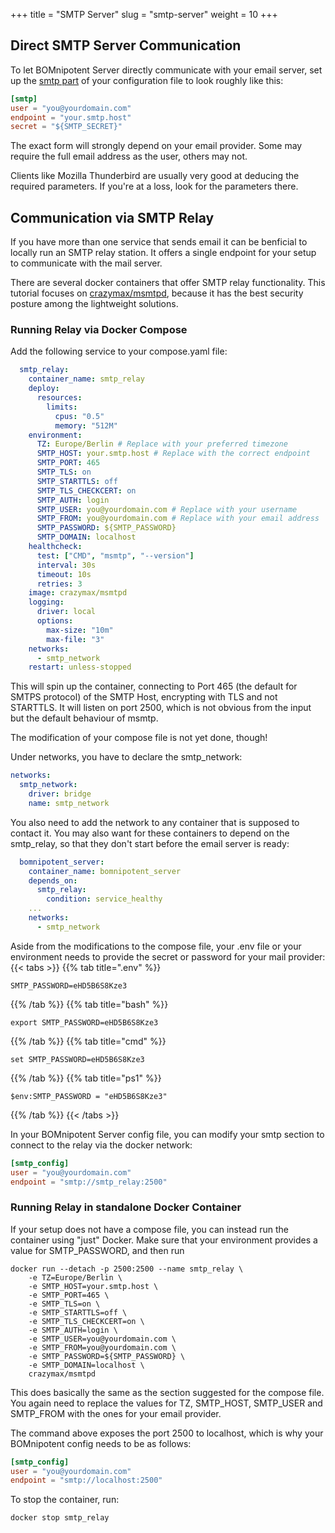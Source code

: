 +++
title = "SMTP Server"
slug = "smtp-server"
weight = 10
+++

## Direct SMTP Server Communication

To let BOMnipotent Server directly communicate with your email server, set up the [smtp part](/server/configuration/required/smtp/) of your configuration file to look roughly like this:
```toml
[smtp]
user = "you@yourdomain.com"
endpoint = "your.smtp.host"
secret = "${SMTP_SECRET}"
```
The exact form will strongly depend on your email provider. Some may require the full email address as the user, others may not.

Clients like Mozilla Thunderbird are usually very good at deducing the required parameters. If you're at a loss, look for the parameters there.

## Communication via SMTP Relay

If you have more than one service that sends email it can be benficial to locally run an SMTP relay station. It offers a single endpoint for your setup to communicate with the mail server.

There are several docker containers that offer SMTP relay functionality. This tutorial focuses on [crazymax/msmtpd](https://github.com/crazy-max/docker-msmtpd), because it has the best security posture among the lightweight solutions.

### Running Relay via Docker Compose

Add the following service to your compose.yaml file:
``` yaml
  smtp_relay:
    container_name: smtp_relay
    deploy:
      resources:
        limits:
          cpus: "0.5"
          memory: "512M"
    environment:
      TZ: Europe/Berlin # Replace with your preferred timezone
      SMTP_HOST: your.smtp.host # Replace with the correct endpoint
      SMTP_PORT: 465
      SMTP_TLS: on
      SMTP_STARTTLS: off
      SMTP_TLS_CHECKCERT: on
      SMTP_AUTH: login
      SMTP_USER: you@yourdomain.com # Replace with your username
      SMTP_FROM: you@yourdomain.com # Replace with your email address
      SMTP_PASSWORD: ${SMTP_PASSWORD}
      SMTP_DOMAIN: localhost
    healthcheck:
      test: ["CMD", "msmtp", "--version"]
      interval: 30s
      timeout: 10s
      retries: 3
    image: crazymax/msmtpd
    logging:
      driver: local
      options:
        max-size: "10m"
        max-file: "3"
    networks:
      - smtp_network
    restart: unless-stopped
```

This will spin up the container, connecting to Port 465 (the default for SMTPS protocol) of the SMTP Host, encrypting with TLS and not STARTTLS. It will listen on port 2500, which is not obvious from the input but the default behaviour of msmtp.

The modification of your compose file is not yet done, though!

Under networks, you have to declare the smtp_network:
``` yaml
networks:
  smtp_network:
    driver: bridge
    name: smtp_network
```

You also need to add the network to any container that is supposed to contact it. You may also want for these containers to depend on the smtp_relay, so that they don't start before the email server is ready:
``` yaml
  bomnipotent_server:
    container_name: bomnipotent_server
    depends_on:
      smtp_relay:
        condition: service_healthy
    ...
    networks:
      - smtp_network
```

Aside from the modifications to the compose file, your .env file or your environment needs to provide the secret or password for your mail provider:
{{< tabs >}}
{{% tab title=".env" %}}
```
SMTP_PASSWORD=eHD5B6S8Kze3
```
{{% /tab %}}
{{% tab title="bash" %}}
```
export SMTP_PASSWORD=eHD5B6S8Kze3
```
{{% /tab %}}
{{% tab title="cmd" %}}
```
set SMTP_PASSWORD=eHD5B6S8Kze3
```
{{% /tab %}}
{{% tab title="ps1" %}}
```
$env:SMTP_PASSWORD = "eHD5B6S8Kze3"
```
{{% /tab %}}
{{< /tabs >}}

In your BOMnipotent Server config file, you can modify your smtp section to connect to the relay via the docker network:
``` toml
[smtp_config]
user = "you@yourdomain.com"
endpoint = "smtp://smtp_relay:2500"
```

### Running Relay in standalone Docker Container

If your setup does not have a compose file, you can instead run the container using "just" Docker. Make sure that your environment provides a value for SMTP_PASSWORD, and then run
```
docker run --detach -p 2500:2500 --name smtp_relay \
    -e TZ=Europe/Berlin \
    -e SMTP_HOST=your.smtp.host \
    -e SMTP_PORT=465 \
    -e SMTP_TLS=on \
    -e SMTP_STARTTLS=off \
    -e SMTP_TLS_CHECKCERT=on \
    -e SMTP_AUTH=login \
    -e SMTP_USER=you@yourdomain.com \
    -e SMTP_FROM=you@yourdomain.com \
    -e SMTP_PASSWORD=${SMTP_PASSWORD} \
    -e SMTP_DOMAIN=localhost \
    crazymax/msmtpd
```
This does basically the same as the section suggested for the compose file. You again need to replace the values for TZ, SMTP_HOST, SMTP_USER and SMTP_FROM  with the ones for your email provider.

The command above exposes the port 2500 to localhost, which is why your BOMnipotent config needs to be as follows:
``` toml
[smtp_config]
user = "you@yourdomain.com"
endpoint = "smtp://localhost:2500"
```

To stop the container, run:
```
docker stop smtp_relay
```
